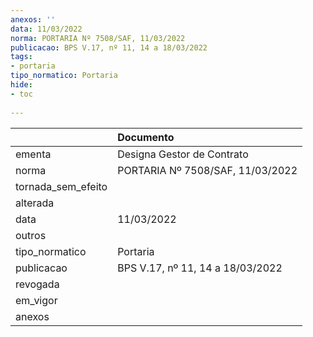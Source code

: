 ```yaml
---
anexos: ''
data: 11/03/2022
norma: PORTARIA Nº 7508/SAF, 11/03/2022
publicacao: BPS V.17, nº 11, 14 a 18/03/2022
tags:
- portaria
tipo_normatico: Portaria
hide: 
- toc 
 
---
```


|                    | Documento                        |
|:-------------------|:---------------------------------|
| ementa             | Designa Gestor de Contrato       |
| norma              | PORTARIA Nº 7508/SAF, 11/03/2022 |
| tornada_sem_efeito |                                  |
| alterada           |                                  |
| data               | 11/03/2022                       |
| outros             |                                  |
| tipo_normatico     | Portaria                         |
| publicacao         | BPS V.17, nº 11, 14 a 18/03/2022 |
| revogada           |                                  |
| em_vigor           |                                  |
| anexos             |                                  |